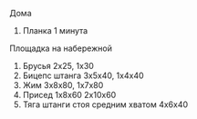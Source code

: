 Дома
 1. Планка 1 минута

Площадка на набережной
1. Брусья 2x25, 1x30
2. Бицепс штанга 3x5x40, 1x4x40
3. Жим 3x8x80, 1x7x80
4. Присед 1x8x60 2x10x60
5. Тяга штанги стоя средним хватом 4x6x40